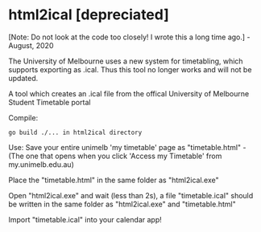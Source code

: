 # html2ical [depreciated]

[Note: Do not look at the code too closely! I wrote this a long time ago.] - August, 2020

The University of Melbourne uses a new system for timetabling, which supports exporting as .ical. Thus this tool no longer works and will not be updated.

A tool which creates an .ical file from the offical University of Melbourne Student Timetable portal

Compile:
    
    go build ./... in html2ical directory

Use:  Save your entire unimelb 'my timetable' page as "timetable.html" - (The one that opens when you click 'Access my Timetable' from my.unimelb.edu.au)

Place the "timetable.html" in the same folder as "html2ical.exe"

Open "html2ical.exe" and wait (less than 2s), a file "timetable.ical" should be written in the same folder as "html2ical.exe" and "timetable.html"

Import "timetable.ical" into your calendar app!
